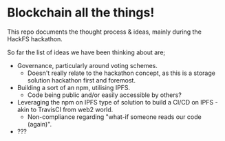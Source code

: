 # Blockchain all the things!
This repo documents the thought process & ideas, mainly during the HackFS hackathon.

So far the list of ideas we have been thinking about are;

* Governance, particularly around voting schemes.
  * Doesn't really relate to the hackathon concept, as this is a storage solution hackathon first and foremost.
* Building a sort of an npm, utilising IPFS.
  * Code being public and/or easily accessible by others?
* Leveraging the npm on IPFS type of solution to build a CI/CD on IPFS - akin to TravisCI from web2 world.
  * Non-compliance regarding "what-if someone reads our code (again)".
* ???
